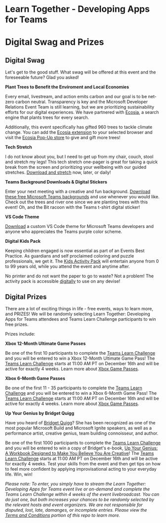 # Learn Together - Developing Apps for Teams
# Digital Swag and Prizes

## Digital Swag

Let's get to the good stuff. What swag will be offered at this event and the foreseeable future? Glad you asked!

**Plant Trees to Benefit the Enviroment and Local Economies**

Every email, livestream, and action emits carbon and our goal is to be net-zero carbon neutral. Transparency is key and the Microsoft Developer Relations Event Team is still learning, but we are prioritizing sustainability efforts for our digital experiences. We have partnered with [Ecosia](https://info.ecosia.org/about), a search engine that plants trees for every search. 

Additionally, this event specifically has gifted 960 trees to tackle climate change. You can add the [Ecosia extension](https://www.ecosia.org/) to your selected browser and visit the [Ecosia Pop-Up store](https://plant.ecosia.org/) to give and gift more trees!

**Tech Stretch**

I do not know about you, but I need to get up from my chair, couch, stool and stretch my legs! This tech stretch one-pager is great for taking a quick break from the screen and prioritizing your wellbeing with our guided stretches. [Download and stretch](https://github.com/microsoft/learntogether-devappsforteams/blob/main/Tech%20Stretch.jpg) now, later, or daily!

**Teams Background Downloads & Digital Stickers**

Enter your next meeting with a creative and fun background. [Download these free Microsoft Teams backgrounds](https://github.com/microsoft/learntogether-devappsforteams/blob/main/Teams%20Backgrounds.zip) and use whenever you would like. Check out the trees and river one since we are planting trees with this event! Oh, and the Bit racoon with the Teams t-shirt digital sticker!

**VS Code Theme**

[Download](https://marketplace.visualstudio.com/items?itemName=MSFTLearnTogether.learn-together-color-theme) a custom VS Code theme for Microsoft Teams developers and anyone who appreciates the Teams purple color scheme. 

**Digital Kids Pack**

Keeping children engaged is now essential as part of an Events Best Practice. As guardians and self proclaimed coloring and puzzle professionals, we get it. The [Kids Activity Pack](https://workbooks.aaron-powell.com/?WT.mc_id=learntogether_M365-workbooks-cxa) will entertain anyone from 0 to 99 years old, while you attend the event and anytime after. 

No printer and do not want the paper to go to waste? Not a problem! The activity pack is accessible [digitally](https://workbooks.aaron-powell.com/?WT.mc_id=learntogether_M365-workbooks-cxa) to use on any devise! 

## Digital Prizes

There are a lot of exciting things in life - free events, ways to learn more, and PRIZES! We will be randomly selecting Learn Together: Developing Apps for Teams attendees and Teams Learn Challenge participants to win free prizes. 

Prizes include:

**Xbox 12-Month Ultimate Game Passes**
  
Be one of the first 10 participants to complete the [Teams Learn Challenge](http://aka.ms/teamslearnchallenge) and you will be entered to win a Xbox 12-Month Ultimate Game Pass! The [Teams Learn Challenge](http://aka.ms/teamslearnchallenge) starts at 11:00 AM PT on December 16th and will be active for exactly 4 weeks. Learn more about [Xbox Game Passes](https://www.xbox.com/en-US/xbox-game-pass).
  
**Xbox 6-Month Game Passes**

Be one of the first 11 - 35 participants to complete the [Teams Learn Challenge](http://aka.ms/teamslearnchallenge) and you will be entered to win a Xbox 6-Month Game Pass! The [Teams Learn Challenge](http://aka.ms/teamslearnchallenge) starts at 11:00 AM PT on December 16th and will be active for exactly 4 weeks. Learn more about [Xbox Game Passes](https://www.xbox.com/en-US/xbox-game-pass).

**Up Your Genius by Bridget Quigg**

Have you heard of [Bridget Quigg](http://www.bridgetquigg.com/about.html)? She has been recognized as one of the most popular Microsoft Build and Microsoft Ignite speakers, as well as a performance artist, creative genius, team building connoisseur, and author.  

Be one of the first 1000 participants to complete the [Teams Learn Challenge](http://aka.ms/teamslearnchallenge) and you will be entered to win a copy of Bridget's e-book, [Up Your Genius: A Workbook Designed to Make You Believe You Are Creative](https://www.amazon.com/Up-Your-Genius-Workbook-Designed/dp/B0875Z2WW4)! The [Teams Learn Challenge](http://aka.ms/teamslearnchallenge) starts at 11:00 AM PT on December 16th and will be active for exactly 4 weeks. Test your skills from the event and then get tips on how to feel more confident by applying improvisational acting to your everyday life. Win, win!

*Please note: To enter, you simply have to stream the Learn Together: Developing Apps for Teams event live or on-demand and complete the Teams Learn Challenge within 4 weeks of the event livebroadcast. You can do just one, but both increases your chances to be randomly selected by the relevant hosts and event organizers. We are not responsible for disputed, lost, late, damanges, or incomplete entries. Please view the [Terms and Conditions](https://github.com/microsoft/learntogether-devappsforteams/blob/main/Learn%20Together%20Dev%20Apps%20for%20Teams%20Terms%20and%20Conditions.docx) portion of this repo to learn more.*
